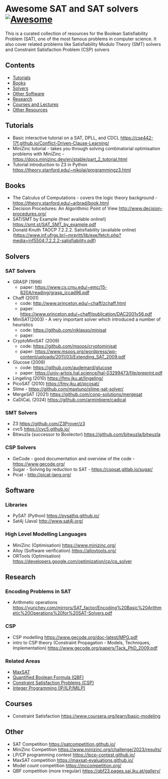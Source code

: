 # Awesome SAT and SAT solvers [![Awesome](https://cdn.rawgit.com/sindresorhus/awesome/d7305f38d29fed78fa85652e3a63e154dd8e8829/media/badge.svg)](https://github.com/sindresorhus/awesome) 


This is a curated collection of resources for the Boolean Satisfiability Problem (SAT), one of the most famous problems in computer science. It also cover related problems like Satisfiability Modulo Theory (SMT) solvers and Constraint Satisfaction Problem (CSP) solvers 

## Contents

- [Tutorials](#tutorials)
- [Books](#books)
- [Solvers](#solvers)
- [Other Software](#software)
- [Research](#research)
- [Courses and Lectures](#courses)
- [Other Resources](#other)


## Tutorials 

- Basic interactive tutorial on a SAT, DPLL, and CDCL https://cse442-17f.github.io/Conflict-Driven-Clause-Learning/
- MiniZinc tutorial - takes you through solving combinatorial optimisation problems with MiniZinc - https://docs.minizinc.dev/en/stable/part_2_tutorial.html
- Tutorial introduction to Z3 in Python https://theory.stanford.edu/~nikolaj/programmingz3.html

## Books 

- The Calculus of Computations - covers the logic theory background - https://theory.stanford.edu/~arbrad/book.html
- Decision Procedures: An Algorithmic Point of View http://www.decision-procedures.org/
- SAT/SMT by Example (free! available online!) https://smt.st/SAT_SMT_by_example.pdf 
- Donald Knuth TAOCP 7.2.2.2. Satisfiability (available online) (https://www.inf.ufrgs.br/~mrpritt/lib/exe/fetch.php?media=inf5504:7.2.2.2-satisfiability.pdf)

## Solvers
### SAT Solvers
- GRASP (1996)
  - paper: https://www.cs.cmu.edu/~emc/15-820A/reading/grasp_iccad96.pdf
- Chaff (2001)
  - code: http://www.princeton.edu/~chaff/zchaff.html
  - paper: https://www.princeton.edu/~chaff/publication/DAC2001v56.pdf
- MiniSAT(2003) - A very important solver which introduced a number of heuristics 
  - code: https://github.com/niklasso/minisat
  - paper: 
- CryptoMiniSAT (2009)
  - code: https://github.com/msoos/cryptominisat
  - paper: https://www.msoos.org/wordpress/wp-content/uploads/2011/03/Extending_SAT_2009.pdf
- Glucose (2009)
  - code: https://github.com/audemard/glucose
  - paper: https://univ-artois.hal.science/hal-03299473/file/preprint.pdf
- Lingeling (2010) https://fmv.jku.at/lingeling/
- PicoSAT (2010) https://fmv.jku.at/picosat/
- Slime - https://github.com/maxtuno/slime-sat-solver/
- MergeSAT (2021) https://github.com/conp-solutions/mergesat
- CaDiCaL (2024) https://github.com/arminbiere/cadical

  
### SMT Solvers

- Z3 https://github.com/Z3Prover/z3
- cvc5 https://cvc5.github.io/
- Bitwuzla (successor to Boolector) https://github.com/bitwuzla/bitwuzla

### CSP Solvers

- GeCode - good documentation and overview of the code - https://www.gecode.org/
- Sugar - Solving by reduction to SAT -  https://cspsat.gitlab.io/sugar/
- Picat - http://picat-lang.org/

## Software
### Libraries

- PySAT (Python) https://pysathq.github.io/
- Sat4j (Java) http://www.sat4j.org/

### High Level Modelling Languages 

- MiniZinc (Optimisation) https://www.minizinc.org/
- Alloy (Software verification) https://alloytools.org/
- ORTools (Optimisation) https://developers.google.com/optimization/cp/cp_solver

## Research

### Encoding Problems in SAT
 
- Arithmetic operations https://yurichev.com/mirrors/SAT_factor/Encoding%20Basic%20Arithmetic%20Operations%20for%20SAT-Solvers.pdf


### CSP
- CSP modelling https://www.gecode.org/doc-latest/MPG.pdf
- intro to CSP theory (Constraint Propagation - Models, Techniques, Implementation) https://www.gecode.org/papers/Tack_PhD_2009.pdf

###  Related Areas

- [MaxSAT](https://en.wikipedia.org/wiki/Maximum_satisfiability_problem) 
- [Quantified Boolean Formula (QBF)](https://en.wikipedia.org/wiki/True_quantified_Boolean_formula)
- [Constraint Satisfaction Problems (CSP)](https://en.wikipedia.org/wiki/Constraint_satisfaction_problem)
- [Integer Programming (IP/ILP/MILP)](https://en.wikipedia.org/wiki/Integer_programming)

## Courses 

- Constraint Satisfaction https://www.coursera.org/learn/basic-modeling

## Other
- SAT Competition https://satcompetition.github.io/
- MiniZinc Competition https://www.minizinc.org/challenge/2023/results/
- LP/CP programming contest https://lpcp-contest.github.io/
- MaxSAT competition https://maxsat-evaluations.github.io/
- Model count competition  https://mccompetition.org/
- QBF competition (more irregular) https://qbf23.pages.sai.jku.at/gallery/

